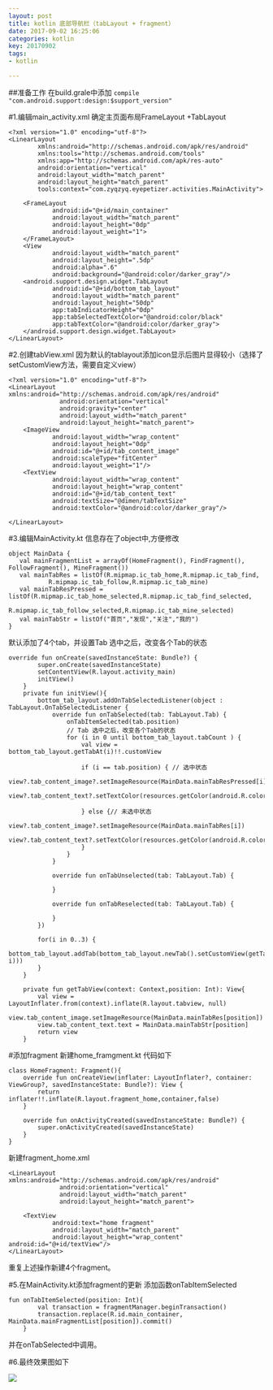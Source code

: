 ```yaml
---
layout: post
title: kotlin 底部导航栏（tabLayout + fragment）
date: 2017-09-02 16:25:06
categories: kotlin
key: 20170902
tags:
- kotlin

---
```

##准备工作
  在build.grale中添加
    ```compile "com.android.support:design:$support_version"```

#1.编辑main_activity.xml
  确定主页面布局FrameLayout +TabLayout
```
<?xml version="1.0" encoding="utf-8"?>
<LinearLayout
        xmlns:android="http://schemas.android.com/apk/res/android"
        xmlns:tools="http://schemas.android.com/tools"
        xmlns:app="http://schemas.android.com/apk/res-auto"
        android:orientation="vertical"
        android:layout_width="match_parent"
        android:layout_height="match_parent"
        tools:context="com.zyqzyq.eyepetizer.activities.MainActivity">

    <FrameLayout
            android:id="@+id/main_container"
            android:layout_width="match_parent"
            android:layout_height="0dp"
            android:layout_weight="1">
    </FrameLayout>
    <View
            android:layout_width="match_parent"
            android:layout_height=".5dp"
            android:alpha=".6"
            android:background="@android:color/darker_gray"/>
    <android.support.design.widget.TabLayout
            android:id="@+id/bottom_tab_layout"
            android:layout_width="match_parent"
            android:layout_height="50dp"
            app:tabIndicatorHeight="0dp"
            app:tabSelectedTextColor="@android:color/black"
            app:tabTextColor="@android:color/darker_gray">
    </android.support.design.widget.TabLayout>
</LinearLayout>
```
#2.创建tabView.xml
  因为默认的tablayout添加icon显示后图片显得较小（选择了setCustomView方法，需要自定义view）
```
<?xml version="1.0" encoding="utf-8"?>
<LinearLayout xmlns:android="http://schemas.android.com/apk/res/android"
              android:orientation="vertical"
              android:gravity="center"
              android:layout_width="match_parent"
              android:layout_height="match_parent">
    <ImageView
            android:layout_width="wrap_content"
            android:layout_height="0dp"
            android:id="@+id/tab_content_image"
            android:scaleType="fitCenter"
            android:layout_weight="1"/>
    <TextView
            android:layout_width="wrap_content"
            android:layout_height="wrap_content"
            android:id="@+id/tab_content_text"
            android:textSize="@dimen/tabTextSize"
            android:textColor="@android:color/darker_gray"/>

</LinearLayout>
```
#3.编辑MainActivity.kt
  信息存在了object中,方便修改
 ```
object MainData {
    val mainFragmentList = arrayOf(HomeFragment(), FindFragment(), FollowFragment(), MineFragment())
    val mainTabRes = listOf(R.mipmap.ic_tab_home,R.mipmap.ic_tab_find,
            R.mipmap.ic_tab_follow,R.mipmap.ic_tab_mine)
    val mainTabResPressed = listOf(R.mipmap.ic_tab_home_selected,R.mipmap.ic_tab_find_selected,
            R.mipmap.ic_tab_follow_selected,R.mipmap.ic_tab_mine_selected)
    val mainTabStr = listOf("首页","发现","关注","我的")
}
```
默认添加了4个tab，并设置Tab 选中之后，改变各个Tab的状态
```
override fun onCreate(savedInstanceState: Bundle?) {
        super.onCreate(savedInstanceState)
        setContentView(R.layout.activity_main)
        initView()
    }
    private fun initView(){
        bottom_tab_layout.addOnTabSelectedListener(object : TabLayout.OnTabSelectedListener {
            override fun onTabSelected(tab: TabLayout.Tab) {
                onTabItemSelected(tab.position)
                // Tab 选中之后，改变各个Tab的状态
                for (i in 0 until bottom_tab_layout.tabCount ) {
                    val view = bottom_tab_layout.getTabAt(i)!!.customView

                    if (i == tab.position) { // 选中状态
                        view?.tab_content_image?.setImageResource(MainData.mainTabResPressed[i])
                        view?.tab_content_text?.setTextColor(resources.getColor(android.R.color.black))

                    } else {// 未选中状态
                        view?.tab_content_image?.setImageResource(MainData.mainTabRes[i])
                        view?.tab_content_text?.setTextColor(resources.getColor(android.R.color.darker_gray))
                    }
                }
            }

            override fun onTabUnselected(tab: TabLayout.Tab) {

            }

            override fun onTabReselected(tab: TabLayout.Tab) {

            }
        })

        for(i in 0..3) {
            bottom_tab_layout.addTab(bottom_tab_layout.newTab().setCustomView(getTabView(this, i)))
        }
    }

    private fun getTabView(context: Context,position: Int): View{
        val view = LayoutInflater.from(context).inflate(R.layout.tabview, null)
        view.tab_content_image.setImageResource(MainData.mainTabRes[position])
        view.tab_content_text.text = MainData.mainTabStr[position]
        return view
    }
```
#添加fragment
新建home_framgment.kt
代码如下
```
class HomeFragment: Fragment(){
    override fun onCreateView(inflater: LayoutInflater?, container: ViewGroup?, savedInstanceState: Bundle?): View {
        return inflater!!.inflate(R.layout.fragment_home,container,false)
    }

    override fun onActivityCreated(savedInstanceState: Bundle?) {
        super.onActivityCreated(savedInstanceState)
    }
}
```
新建fragment_home.xml
```<?xml version="1.0" encoding="utf-8"?>
<LinearLayout xmlns:android="http://schemas.android.com/apk/res/android"
              android:orientation="vertical"
              android:layout_width="match_parent"
              android:layout_height="match_parent">

    <TextView
            android:text="home fragment"
            android:layout_width="match_parent"
            android:layout_height="wrap_content" android:id="@+id/textView"/>
</LinearLayout>
```
重复上述操作新建4个fragment。

#5.在MainActivity.kt添加fragment的更新
添加函数onTabItemSelected
```
fun onTabItemSelected(position: Int){
        val transaction = fragmentManager.beginTransaction()
        transaction.replace(R.id.main_container, MainData.mainFragmentList[position]).commit()
    }
```
并在onTabSelected中调用。

#6.最终效果图如下


![](http://upload-images.jianshu.io/upload_images/7646499-d081b53f35b04173.png?imageMogr2/auto-orient/strip%7CimageView2/2/w/1240)
